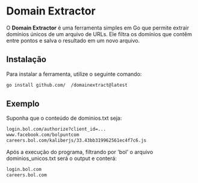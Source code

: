 # Domain Extractor

O **Domain Extractor** é uma ferramenta simples em Go que permite extrair domínios únicos de um arquivo de URLs. Ele filtra os domínios que contêm  entre pontos e salva o resultado em um novo arquivo.

## Instalação

Para instalar a ferramenta, utilize o seguinte comando:

```bash
go install github.com/  /domainextract@latest
```

## Exemplo
Suponha que o conteúdo de dominios.txt seja:

```bash
login.bol.com/authorize?client_id=...
www.facebook.com/bolpuntcom
careers.bol.com/kaliberjs/33.43bb319962561ec4f7c6.js
```

Após a execução do programa, filtrando por 'bol' o arquivo dominios_unicos.txt será o output e conterá:

```bash
login.bol.com
careers.bol.com
```
